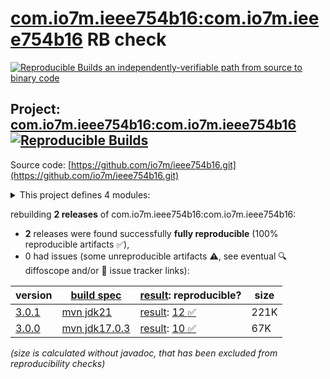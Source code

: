 [com.io7m.ieee754b16:com.io7m.ieee754b16](https://central.sonatype.com/artifact/com.io7m.ieee754b16/com.io7m.ieee754b16/versions) RB check
=======

[![Reproducible Builds](https://reproducible-builds.org/images/logos/rb.svg) an independently-verifiable path from source to binary code](https://reproducible-builds.org/)

## Project: [com.io7m.ieee754b16:com.io7m.ieee754b16](https://central.sonatype.com/artifact/com.io7m.ieee754b16/com.io7m.ieee754b16/versions) [![Reproducible Builds](https://img.shields.io/endpoint?url=https://raw.githubusercontent.com/jvm-repo-rebuild/reproducible-central/master/content/com/io7m/ieee754b16/badge.json)](https://github.com/jvm-repo-rebuild/reproducible-central/blob/master/content/com/io7m/ieee754b16/README.md)

Source code: [https://github.com/io7m/ieee754b16.git](https://github.com/io7m/ieee754b16.git)

<details><summary>This project defines 4 modules:</summary>

* [com.io7m.ieee754b16:com.io7m.ieee754b16](https://central.sonatype.com/artifact/com.io7m.ieee754b16/com.io7m.ieee754b16/3.0.1)
* [com.io7m.ieee754b16:com.io7m.ieee754b16.core](https://central.sonatype.com/artifact/com.io7m.ieee754b16/com.io7m.ieee754b16.core/3.0.1)
* [com.io7m.ieee754b16:com.io7m.ieee754b16.documentation](https://central.sonatype.com/artifact/com.io7m.ieee754b16/com.io7m.ieee754b16.documentation/3.0.1)
* [com.io7m.ieee754b16:com.io7m.ieee754b16.tests](https://central.sonatype.com/artifact/com.io7m.ieee754b16/com.io7m.ieee754b16.tests/3.0.1)
</details>

rebuilding **2 releases** of com.io7m.ieee754b16:com.io7m.ieee754b16:
- **2** releases were found successfully **fully reproducible** (100% reproducible artifacts :white_check_mark:),
- 0 had issues (some unreproducible artifacts :warning:, see eventual :mag: diffoscope and/or :memo: issue tracker links):

| version | [build spec](/BUILDSPEC.md) | [result](https://reproducible-builds.org/docs/jvm/): reproducible? | size |
| -- | --------- | ------ | -- |
| [3.0.1](https://central.sonatype.com/artifact/com.io7m.ieee754b16/com.io7m.ieee754b16/3.0.1/pom) | [mvn jdk21](com.io7m.ieee754b16-3.0.1.buildspec) | [result](com.io7m.ieee754b16-3.0.1.buildinfo): [12 :white_check_mark: ](com.io7m.ieee754b16-3.0.1.buildcompare) | 221K |
| [3.0.0](https://central.sonatype.com/artifact/com.io7m.ieee754b16/com.io7m.ieee754b16/3.0.0/pom) | [mvn jdk17.0.3](com.io7m.ieee754b16-3.0.0.buildspec) | [result](com.io7m.ieee754b16-3.0.0.buildinfo): [10 :white_check_mark: ](com.io7m.ieee754b16-3.0.0.buildcompare) | 67K |

<i>(size is calculated without javadoc, that has been excluded from reproducibility checks)</i>
